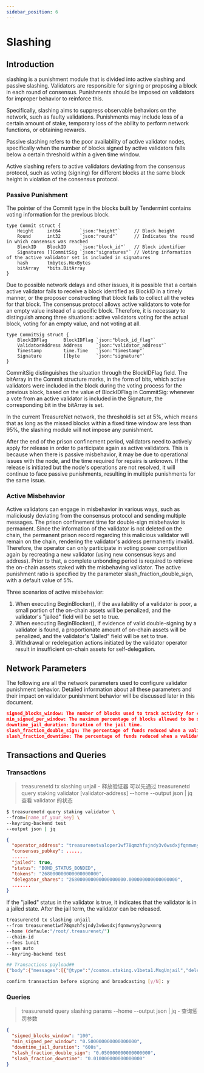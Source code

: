 ```yaml
---
sidebar_position: 6
---
```


# Slashing

## Introduction

slashing is a punishment module that is divided into active slashing and passive slashing. Validators are responsible for signing or proposing a block in each round of consensus. Punishments should be imposed on validators for improper behavior to reinforce this.

Specifically, slashing aims to suppress observable behaviors on the network, such as faulty validations. Punishments may include loss of a certain amount of stake, temporary loss of the ability to perform network functions, or obtaining rewards.

Passive slashing refers to the poor availability of active validator nodes, specifically when the number of blocks signed by active validators falls below a certain threshold within a given time window.

Active slashing refers to active validators deviating from the consensus protocol, such as voting (signing) for different blocks at the same block height in violation of the consensus protocol.

### Passive Punishment

The pointer of the Commit type in the blocks built by Tendermint contains voting information for the previous block.

```golang
type Commit struct {
	Height     int64       `json:"height"`     // Block height
	Round      int32       `json:"round"`      // Indicates the round in which consensus was reached
	BlockID    BlockID     `json:"block_id"`   // Block identifier
	Signatures []CommitSig `json:"signatures"` // Voting information of the active validator set is included in signatures
	hash       tmbytes.HexBytes
	bitArray   *bits.BitArray
}

```

Due to possible network delays and other issues, it is possible that a certain active validator fails to receive a block identified as BlockID in a timely manner, or the proposer constructing that block fails to collect all the votes for that block. The consensus protocol allows active validators to vote for an empty value instead of a specific block. Therefore, it is necessary to distinguish among three situations: active validators voting for the actual block, voting for an empty value, and not voting at all.

```golang
type CommitSig struct {
	BlockIDFlag      BlockIDFlag `json:"block_id_flag"`
	ValidatorAddress Address     `json:"validator_address"`
	Timestamp        time.Time   `json:"timestamp"`
	Signature        []byte      `json:"signature"`
}
```

CommitSig distinguishes the situation through the BlockIDFlag field.
The bitArray in the Commit structure marks, in the form of bits, which active validators were included in the block during the voting process for the previous block, based on the value of BlockIDFlag in CommitSig: whenever a vote from an active validator is included in the Signature, the corresponding bit in the bitArray is set.

In the current TreasureNet network, the threshold is set at 5%, which means that as long as the missed blocks within a fixed time window are less than 95%, the slashing module will not impose any punishment.

After the end of the prison confinement period, validators need to actively apply for release in order to participate again as active validators. This is because when there is passive misbehavior, it may be due to operational issues with the node, and the time required for repairs is unknown. If the release is initiated but the node's operations are not resolved, it will continue to face passive punishments, resulting in multiple punishments for the same issue.

### Active Misbehavior

Active validators can engage in misbehavior in various ways, such as maliciously deviating from the consensus protocol and sending multiple messages. The prison confinement time for double-sign misbehavior is permanent. Since the information of the validator is not deleted on the chain, the permanent prison record regarding this malicious validator will remain on the chain, rendering the validator's address permanently invalid. Therefore, the operator can only participate in voting power competition again by recreating a new validator (using new consensus keys and address). Prior to that, a complete unbonding period is required to retrieve the on-chain assets staked with the misbehaving validator. The active punishment ratio is specified by the parameter slash_fraction_double_sign, with a default value of 5%.

Three scenarios of active misbehavior:

1. When executing BeginBlocker(), if the availability of a validator is poor, a small portion of the on-chain assets will be penalized, and the validator's "jailed" field will be set to true.
2. When executing BeginBlocker(), if evidence of valid double-signing by a validator is found, a proportionate amount of on-chain assets will be penalized, and the validator's "Jailed" field will be set to true.
3. Withdrawal or redelegation actions initiated by the validator operator result in insufficient on-chain assets for self-delegation.

## Network Parameters

The following are all the network parameters used to configure validator punishment behavior. Detailed information about all these parameters and their impact on validator punishment behavior will be discussed later in this document.

```json
signed_blocks_window: The number of blocks used to track activity for calculating uptime.
min_signed_per_window: The maximum percentage of blocks allowed to be signed/missed by the last account before blocking the signed_blocks_window.
downtime_jail_duration: Duration of the jail time.
slash_fraction_double_sign: The percentage of funds reduced when a validator commits a Byzantine error.
slash_fraction_downtime: The percentage of funds reduced when a validator is inactive.
```

## Transactions and Queries

### Transactions

> treasurenetd tx slashing unjail - 释放验证器
> 可以先通过 treasurenetd query staking validator [validator-address] --home --output json | jq 查看 validator 的状态

```sh
$ treasurenetd query staking validator \
--from=[name_of_your_key] \
--keyring-backend test
--output json | jq
```

```json
{
  "operator_address": "treasurenetvaloper1wf78qmzhfsjndy3v6wsdxjfqnmwnyy2gzs46zq",
  "consensus_pubkey": .....,
  ......
  "jailed": true,
  "status": "BOND_STATUS_BONDED",
  "tokens": "268000000000000000000",
  "delegator_shares": "268000000000000000000.000000000000000000",
  .......
}
```

If the "jailed" status in the validator is true, it indicates that the validator is in a jailed state. After the jail term, the validator can be released.

```sh
treasurenetd tx slashing unjail
--from treasurenet1wf78qmzhfsjndy3v6wsdxjfqnmwnyy2grwxmrg
--home (defaule:"/root/.treasurenet/")
--chain-id
--fees 1unit
--gas auto
--keyring-backend test

## Transactions payload##
{"body":{"messages":[{"@type":"/cosmos.staking.v1beta1.MsgUnjail","delegator_address":"treasurenet1wf78qmzhfsjndy3v6wsdxjfqnmwnyy2grwxmrg","validator_address":"treasurenetvaloper1wf78qmzhfsjndy3v6wsdxjfqnmwnyy2gzs46zq","amount":{"denom":"aunit","amount":"10000000000000000000"}}],"memo":"","timeout_height":"0","extension_options":[],"non_critical_extension_options":[]},"auth_info":{"signer_infos":[],"fee":{"amount":[{"denom":"aunit","amount":"1000000000000000000"}],"gas_limit":"214201","payer":"","granter":""}},"signatures":[]}

confirm transaction before signing and broadcasting [y/N]: y
```

### Queries

> treasurenetd query slashing params --home --output json | jq - 查询惩罚参数

```json
{
  "signed_blocks_window": "100",
  "min_signed_per_window": "0.500000000000000000",
  "downtime_jail_duration": "600s",
  "slash_fraction_double_sign": "0.050000000000000000",
  "slash_fraction_downtime": "0.010000000000000000"
}
```
